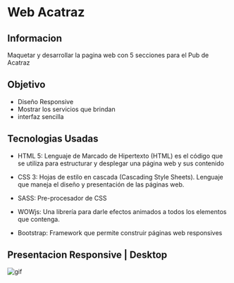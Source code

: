 # Web Acatraz

## Informacion
Maquetar y desarrollar la pagina web con 5 secciones para el Pub de Acatraz

## Objetivo
- Diseño Responsive
- Mostrar los servicios que brindan
- interfaz sencilla

## Tecnologias Usadas
- HTML 5: Lenguaje de Marcado de Hipertexto (HTML) es el código que se utiliza para estructurar y desplegar una página web y sus contenido

- CSS 3: Hojas de estilo en cascada (Cascading Style Sheets). Lenguaje que maneja el diseño y presentación de las páginas web.

- SASS: Pre-procesador de CSS

- WOWjs: Una librería para darle efectos animados a todos los elementos que contenga.

- Bootstrap: Framework que permite construir páginas web responsives

## Presentacion Responsive | Desktop
![gif](https://raw.githubusercontent.com/Jairo-Tumiri/web-acatraz/main/acatraaz.gif)


